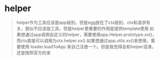 # helper
> helper作为工具应该是app级别，但是egg放在了ctx级别，ctx和请求有关，貌似不应该放工具，但是helper更重要的作用是提供template使用
> 如果想通过app调用自定义的helper，需要使用app.Helper.prototype.xx()，而ctx直接可以调用为ctx.helper.xx()
> 如果想通过app.utils.xx()来使用，需要使用 loader.loadToApp 来自己注册一个。但是我觉得会和helper混淆，还是按照官方的来
